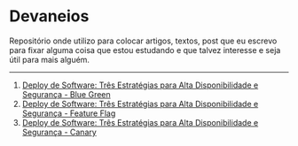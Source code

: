 # Devaneios

Repositório onde utilizo para colocar artigos, textos, post que eu escrevo para fixar alguma coisa que estou estudando e que talvez interesse e seja útil para mais alguém.

---

1. [Deploy de Software: Três Estratégias para Alta Disponibilidade e Segurança - Blue Green](https://leandropsouza1.github.io/devaneios/Deploy-de-Software-Blue-Green)
2. [Deploy de Software: Três Estratégias para Alta Disponibilidade e Segurança - Feature Flag](https://leandropsouza1.github.io/devaneios/Deploy-de-Software-Feature-Flag)
3. [Deploy de Software: Três Estratégias para Alta Disponibilidade e Segurança - Canary](https://leandropsouza1.github.io/devaneios/Deploy-de-Software-Canary)
